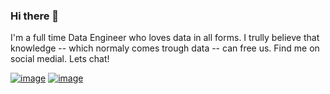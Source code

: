 ### Hi there 👋

I'm a full time Data Engineer who loves data in all forms. I trully believe that knowledge -- which normaly comes trough data -- can free us. Find me on social medial. Lets chat! 

[![image](https://img.shields.io/badge/LinkedIn-0077B5?style=for-the-badge&logo=linkedin&logoColor=white)](https://www.linkedin.com/in/felipediaspereira/)
[![image](https://img.shields.io/badge/Twitter-1DA1F2?style=for-the-badge&logo=twitter&logoColor=white)](https://twitter.com/dias_flp)

<!--
**fdiaspp/fdiaspp** is a ✨ _special_ ✨ repository because its `README.md` (this file) appears on your GitHub profile.

Here are some ideas to get you started:

- 🔭 I’m currently working on ...
- 🌱 I’m currently learning ...
- 👯 I’m looking to collaborate on ...
- 🤔 I’m looking for help with ...
- 💬 Ask me about ...
- 📫 How to reach me: ...
- 😄 Pronouns: ...
- ⚡ Fun fact: ...
-->
